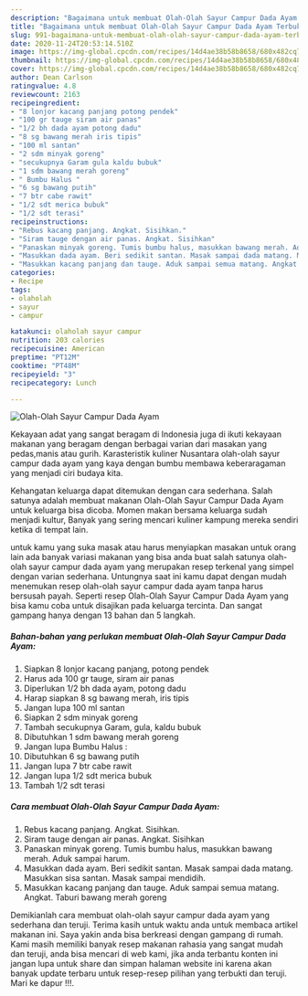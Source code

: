 ```yaml
---
description: "Bagaimana untuk membuat Olah-Olah Sayur Campur Dada Ayam Terbukti"
title: "Bagaimana untuk membuat Olah-Olah Sayur Campur Dada Ayam Terbukti"
slug: 991-bagaimana-untuk-membuat-olah-olah-sayur-campur-dada-ayam-terbukti
date: 2020-11-24T20:53:14.510Z
image: https://img-global.cpcdn.com/recipes/14d4ae38b58b8658/680x482cq70/olah-olah-sayur-campur-dada-ayam-foto-resep-utama.jpg
thumbnail: https://img-global.cpcdn.com/recipes/14d4ae38b58b8658/680x482cq70/olah-olah-sayur-campur-dada-ayam-foto-resep-utama.jpg
cover: https://img-global.cpcdn.com/recipes/14d4ae38b58b8658/680x482cq70/olah-olah-sayur-campur-dada-ayam-foto-resep-utama.jpg
author: Dean Carlson
ratingvalue: 4.8
reviewcount: 2163
recipeingredient:
- "8 lonjor kacang panjang potong pendek"
- "100 gr tauge siram air panas"
- "1/2 bh dada ayam potong dadu"
- "8 sg bawang merah iris tipis"
- "100 ml santan"
- "2 sdm minyak goreng"
- "secukupnya Garam gula kaldu bubuk"
- "1 sdm bawang merah goreng"
- " Bumbu Halus "
- "6 sg bawang putih"
- "7 btr cabe rawit"
- "1/2 sdt merica bubuk"
- "1/2 sdt terasi"
recipeinstructions:
- "Rebus kacang panjang. Angkat. Sisihkan."
- "Siram tauge dengan air panas. Angkat. Sisihkan"
- "Panaskan minyak goreng. Tumis bumbu halus, masukkan bawang merah. Aduk sampai harum."
- "Masukkan dada ayam. Beri sedikit santan. Masak sampai dada matang. Masukkan sisa santan. Masak sampai mendidih."
- "Masukkan kacang panjang dan tauge. Aduk sampai semua matang. Angkat. Taburi bawang merah goreng"
categories:
- Recipe
tags:
- olaholah
- sayur
- campur

katakunci: olaholah sayur campur 
nutrition: 203 calories
recipecuisine: American
preptime: "PT12M"
cooktime: "PT48M"
recipeyield: "3"
recipecategory: Lunch

---
```



![Olah-Olah Sayur Campur Dada Ayam](https://img-global.cpcdn.com/recipes/14d4ae38b58b8658/680x482cq70/olah-olah-sayur-campur-dada-ayam-foto-resep-utama.jpg)

Kekayaan adat yang sangat beragam di Indonesia juga di ikuti kekayaan makanan yang beragam dengan berbagai varian dari masakan yang pedas,manis atau gurih. Karasteristik kuliner Nusantara olah-olah sayur campur dada ayam yang kaya dengan bumbu membawa keberaragaman yang menjadi ciri budaya kita.


Kehangatan keluarga dapat ditemukan dengan cara sederhana. Salah satunya adalah membuat makanan Olah-Olah Sayur Campur Dada Ayam untuk keluarga bisa dicoba. Momen makan bersama keluarga sudah menjadi kultur, Banyak yang sering mencari kuliner kampung mereka sendiri ketika di tempat lain.



untuk kamu yang suka masak atau harus menyiapkan masakan untuk orang lain ada banyak variasi makanan yang bisa anda buat salah satunya olah-olah sayur campur dada ayam yang merupakan resep terkenal yang simpel dengan varian sederhana. Untungnya saat ini kamu dapat dengan mudah menemukan resep olah-olah sayur campur dada ayam tanpa harus bersusah payah.
Seperti resep Olah-Olah Sayur Campur Dada Ayam yang bisa kamu coba untuk disajikan pada keluarga tercinta. Dan sangat gampang hanya dengan 13 bahan dan 5 langkah.


<!--inarticleads1-->

##### Bahan-bahan yang perlukan membuat Olah-Olah Sayur Campur Dada Ayam:

1. Siapkan 8 lonjor kacang panjang, potong pendek
1. Harus ada 100 gr tauge, siram air panas
1. Diperlukan 1/2 bh dada ayam, potong dadu
1. Harap siapkan 8 sg bawang merah, iris tipis
1. Jangan lupa 100 ml santan
1. Siapkan 2 sdm minyak goreng
1. Tambah secukupnya Garam, gula, kaldu bubuk
1. Dibutuhkan 1 sdm bawang merah goreng
1. Jangan lupa  Bumbu Halus :
1. Dibutuhkan 6 sg bawang putih
1. Jangan lupa 7 btr cabe rawit
1. Jangan lupa 1/2 sdt merica bubuk
1. Tambah 1/2 sdt terasi




<!--inarticleads2-->

##### Cara membuat  Olah-Olah Sayur Campur Dada Ayam:

1. Rebus kacang panjang. Angkat. Sisihkan.
1. Siram tauge dengan air panas. Angkat. Sisihkan
1. Panaskan minyak goreng. Tumis bumbu halus, masukkan bawang merah. Aduk sampai harum.
1. Masukkan dada ayam. Beri sedikit santan. Masak sampai dada matang. Masukkan sisa santan. Masak sampai mendidih.
1. Masukkan kacang panjang dan tauge. Aduk sampai semua matang. Angkat. Taburi bawang merah goreng




Demikianlah cara membuat olah-olah sayur campur dada ayam yang sederhana dan teruji. Terima kasih untuk waktu anda untuk membaca artikel makanan ini. Saya yakin anda bisa berkreasi dengan gampang di rumah. Kami masih memiliki banyak resep makanan rahasia yang sangat mudah dan teruji, anda bisa mencari di web kami, jika anda terbantu konten ini jangan lupa untuk share dan simpan halaman website ini karena akan banyak update terbaru untuk resep-resep pilihan yang terbukti dan teruji. Mari ke dapur !!!. 
